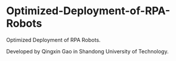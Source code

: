 # Optimized-Deployment-of-RPA-Robots
Optimized Deployment of RPA Robots. 

Developed by Qingxin Gao in Shandong University of Technology.
